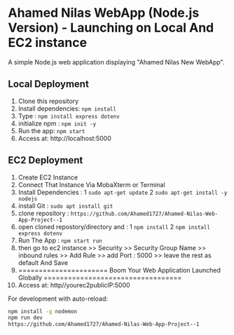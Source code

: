 # Ahamed Nilas WebApp (Node.js Version) - Launching on Local And EC2 instance

A simple Node.js web application displaying "Ahamed Nilas New WebApp".

## Local Deployment

1. Clone this repository
2. Install dependencies: `npm install`
3. Type : `npm install express dotenv`
4. initialize npm : `npm init -y`
5. Run the app: `npm start`
6. Access at: http://localhost:5000

## EC2 Deployment
1. Create EC2 Instance
2. Connect That Instance Via MobaXterm or Terminal
3. Install Dependencies : 1 `sudo apt-get update` 2 `sudo apt-get install -y nodejs`
4. install Git : `sudo apt install git`
5. clone repository : `https://github.com/Ahamed1727/Ahamed-Nilas-Web-App-Project--1`
6. open cloned repostory/directory and : 1 `npm install` 2 `npm install express dotenv`
7. Run The App : `npm start run`
8. then go to ec2 instance >> Security >> Security Group Name >> inbound rules >> Add Rule >> add Port : 5000 >> leave the rest as default And Save
9. ====================== Boom Your Web Application Launched Globally ==================================
10. Access at: http//yourec2publicIP:5000   

For development with auto-reload:
```bash
npm install -g nodemon
npm run dev
https://github.com/Ahamed1727/Ahamed-Nilas-Web-App-Project--1
